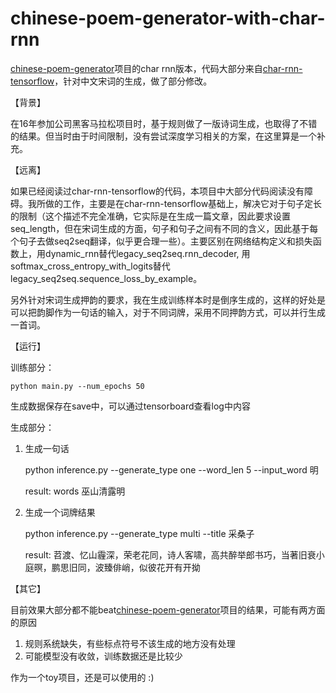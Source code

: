 # chinese-poem-generator-with-char-rnn

[chinese-poem-generator](https://github.com/linpingta/chinese-poem-generator)项目的char rnn版本，代码大部分来自[char-rnn-tensorflow](https://github.com/linpingta/char-rnn-tensorflow)，针对中文宋词的生成，做了部分修改。

【背景】

在16年参加公司黑客马拉松项目时，基于规则做了一版诗词生成，也取得了不错的结果。但当时由于时间限制，没有尝试深度学习相关的方案，在这里算是一个补充。

【远离】

如果已经阅读过char-rnn-tensorflow的代码，本项目中大部分代码阅读没有障碍。我所做的工作，主要是在char-rnn-tensorflow基础上，解决它对于句子定长的限制（这个描述不完全准确，它实际是在生成一篇文章，因此要求设置seq_length，但在宋词生成的方面，句子和句子之间有不同的含义，因此基于每个句子去做seq2seq翻译，似乎更合理一些）。主要区别在网络结构定义和损失函数上，用dynamic_rnn替代legacy_seq2seq.rnn_decoder, 用softmax_cross_entropy_with_logits替代legacy_seq2seq.sequence_loss_by_example。

另外针对宋词生成押韵的要求，我在生成训练样本时是倒序生成的，这样的好处是可以把韵脚作为一句话的输入，对于不同词牌，采用不同押韵方式，可以并行生成一首词。

【运行】

训练部分：

    python main.py --num_epochs 50

生成数据保存在save中，可以通过tensorboard查看log中内容

生成部分：
1. 生成一句话

    python inference.py --generate_type one --word_len 5 --input_word 明
    
    result: words  巫山清露明

2. 生成一个词牌结果

    python inference.py --generate_type multi --title 采桑子

    result: 苕渡、忆山霾深，荣老花同，诗人客啸，高共醉举郎书巧，当著旧衰小庭暝，鹏思旧同，波臻俳峭，似彼花开有开拗

【其它】

目前效果大部分都不能beat[chinese-poem-generator](https://github.com/linpingta/chinese-poem-generator)项目的结果，可能有两方面的原因
1. 规则系统缺失，有些标点符号不该生成的地方没有处理
2. 可能模型没有收敛，训练数据还是比较少

作为一个toy项目，还是可以使用的 :)
